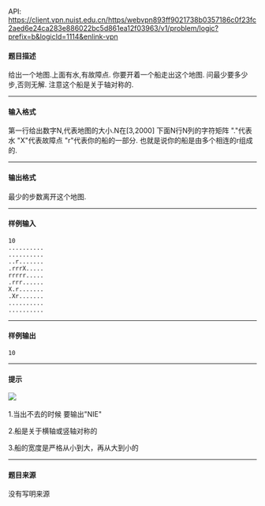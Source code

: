 API: https://client.vpn.nuist.edu.cn/https/webvpn893ff9021738b0357186c0f23fc2aed6e24ca283e886022bc5d861ea12f03963/v1/problem/logic?prefix=b&logicId=1114&enlink-vpn

#### 题目描述

给出一个地图.上面有水,有故障点. 你要开着一个船走出这个地图. 问最少要多少步,否则无解. 注意这个船是关于轴对称的.

---

#### 输入格式

第一行给出数字N,代表地图的大小.N在\[3,2000\] 下面N行N列的字符矩阵 "."代表水 "X"代表故障点 "r"代表你的船的一部分. 也就是说你的船是由多个相连的r组成的.

---

#### 输出格式

最少的步数离开这个地图.

---

#### 样例输入
```
10
..........
..........
..r.......
.rrrX.....
rrrrr.....
.rrr......
X.r.......
.Xr.......
..........
..........
```

---

#### 样例输出
```
10
```

---

#### 提示

![](../file/1114_0.jpg) 

1.当出不去的时候 要输出"NIE"

2.船是关于横轴或竖轴对称的

3.船的宽度是严格从小到大，再从大到小的

---

#### 题目来源

没有写明来源